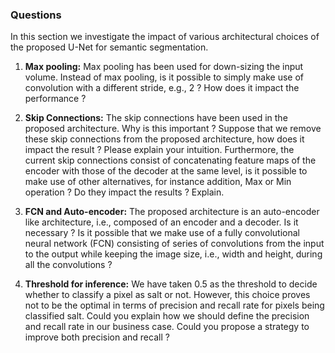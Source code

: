 ### Questions
In this section we investigate the impact of various architectural choices of the proposed U-Net
for semantic segmentation.
1. **Max pooling:** Max pooling has been used for down-sizing the input volume. Instead of max pooling, is it
possible to simply make use of convolution with a different stride, e.g., 2 ? How does it impact
the performance ?

2. **Skip Connections:** The skip connections have been used in the proposed architecture. Why is this important ?
Suppose that we remove these skip connections from the proposed architecture, how does it
impact the result ? Please explain your intuition. Furthermore, the current skip connections
consist of concatenating feature maps of the encoder with those of the decoder at the same
level, is it possible to make use of other alternatives, for instance addition, Max or Min operation
? Do they impact the results ? Explain.

3. **FCN and Auto-encoder:** The proposed architecture is an auto-encoder like architecture, i.e., composed of an encoder
and a decoder. Is it necessary ? Is it possible that we make use of a fully convolutional neural
network (FCN) consisting of series of convolutions from the input to the output while keeping the
image size, i.e., width and height, during all the convolutions ?

4. **Threshold for inference:** We have taken 0.5 as the threshold to decide whether to classify a pixel as salt or not. However,
this choice proves not to be the optimal in terms of precision and recall rate for pixels being
classified salt. Could you explain how we should define the precision and recall rate in our
business case. Could you propose a strategy to improve both precision and recall ?